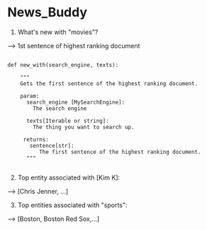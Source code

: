# News_Buddy

1. What's new with "movies"?

  --> 1st sentence of highest ranking document
  ```
  
  def new_with(search_engine, texts):
  
      """
      Gets the first sentence of the highest ranking document.
      
      param:
        search_engine [MySearchEngine]:
          The search engine
          
        texts[Iterable or string]:
          The thing you want to search up.
          
       returns:
         sentence[str]:
            The first sentence of the highest ranking document.
        """          
    
  ```
 
2. Top entity associated with [Kim K]:

  --> [Chris Jenner, ...]
  
3. Top entities associated with "sports":

  --> [Boston, Boston Red Sox,...]
